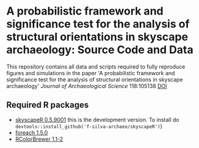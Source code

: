 # A probabilistic framework and significance test for the analysis of structural orientations in skyscape archaeology: Source Code and Data

This repository contains all data and scripts required to fully reproduce figures and simulations in the paper 'A probabilistic framework and significance test for the analysis of structural orientations in skyscape archaeology' *Journal of Archaeological Science* 118:105138 [DOI](https://doi.org/10.1016/j.jas.2020.105138)

## Required R packages
* [skyscapeR 0.5.9001](https://github.com/f-silva-archaeo/skyscapeR)
    this is the development version. To install do `devtools::install_github('f-silva-archaeo/skyscapeR')`)
* [foreach 1.5.0](https://cran.r-project.org/web/packages/foreach/index.html)
* [RColorBrewer 1.1-2](https://cran.r-project.org/web/packages/RColorBrewer/index.html)
